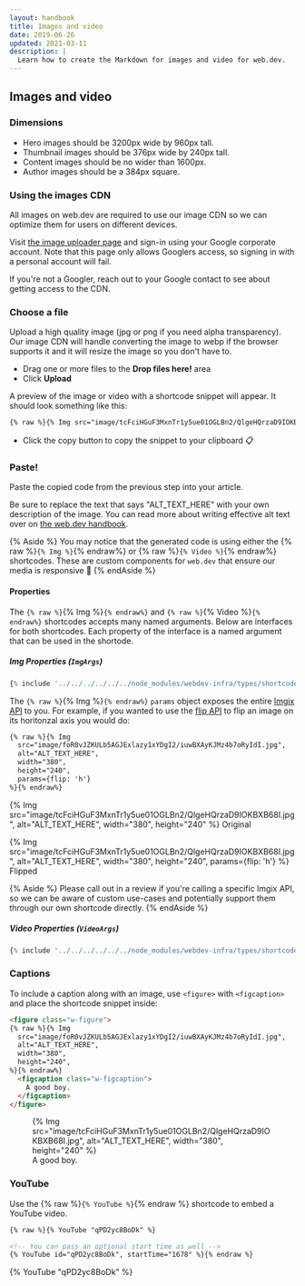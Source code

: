```yaml
---
layout: handbook
title: Images and video
date: 2019-06-26
updated: 2021-03-11
description: |
  Learn how to create the Markdown for images and video for web.dev.
---
```


## Images and video

### Dimensions

- Hero images should be 3200px wide by 960px tall.
- Thumbnail images should be 376px wide by 240px tall.
- Content images should be no wider than 1600px.
- Author images should be a 384px square.

### Using the images CDN

All images on web.dev are required to use our image CDN so we can optimize
them for users on different devices.

Visit [the image uploader page](https://web-dev-uploads.web.app/) and
sign-in using your Google corporate account. Note that this page only allows
Googlers access, so signing in with a personal account will fail.

If you're not a Googler, reach out to your Google contact to see about getting
access to the CDN.

### Choose a file

Upload a high quality image (jpg or png if you need alpha transparency). Our
image CDN will handle converting the image to webp if the browser supports it
and it will resize the image so you don't have to.

- Drag one or more files to the **Drop files here!** area
- Click **Upload**

A preview of the image or video with a shortcode snippet will appear. It should
look something like this:

```md
{% raw %}{% Img src="image/tcFciHGuF3MxnTr1y5ue01OGLBn2/QlgeHQrzaD9IOKBXB68I.jpg", alt="ALT_TEXT_HERE", width="380", height="240" %}{% endraw %}
```

- Click the copy button to copy the snippet to your clipboard 📋

### Paste!

Paste the copied code from the previous step into your article.

Be sure to replace the text that says "ALT_TEXT_HERE" with your own description
of the image. You can read more about writing effective alt text over on [the
web.dev handbook](/handbook/inclusion-and-accessibility/#use-inclusive-images).

{% Aside %}
You may notice that the generated code is using either the
{% raw %}`{% Img %}`{% endraw%} or {% raw %}`{% Video %}`{% endraw%} shortcodes.
These are custom components for `web.dev` that ensure our media is
responsive 📱
{% endAside %}

#### Properties

The `{% raw %}`{% Img %}`{% endraw%}` and `{% raw %}`{% Video %}`{% endraw%}`
shortcodes accepts many named arguments. Below are interfaces for both
shortcodes. Each property of the interface is a named argument that can be used
in the shortode.

##### Img Properties (`ImgArgs`)

```typescript
{% include '../../../../../../node_modules/webdev-infra/types/shortcodes/Img.d.ts' %}
```

The `{% raw %}`{% Img %}`{% endraw%}` `params` object exposes the entire [Imgix
API](https://docs.imgix.com/apis/rendering) to you. For example, if you wanted
to use the [flip API](https://docs.imgix.com/apis/rendering/rotation/flip) to flip
an image on its horitonzal axis you would do:

```md
{% raw %}{% Img
  src="image/foR0vJZKULb5AGJExlazy1xYDgI2/iuwBXAyKJMz4b7oRyIdI.jpg",
  alt="ALT_TEXT_HERE",
  width="380",
  height="240",
  params={flip: 'h'}
%}{% endraw%}
```

{% Img src="image/tcFciHGuF3MxnTr1y5ue01OGLBn2/QlgeHQrzaD9IOKBXB68I.jpg", alt="ALT_TEXT_HERE", width="380", height="240" %}
Original

{% Img src="image/tcFciHGuF3MxnTr1y5ue01OGLBn2/QlgeHQrzaD9IOKBXB68I.jpg", alt="ALT_TEXT_HERE", width="380", height="240", params={flip: 'h'} %}
Flipped

{% Aside %}
Please call out in a review if you're calling a specific Imgix API, so we can be
aware of custom use-cases and potentially support them through our own shortcode
directly.
{% endAside %}

##### Video Properties (`VideoArgs`)

```typescript
{% include '../../../../../../node_modules/webdev-infra/types/shortcodes/Video.d.ts' %}
```
### Captions

To include a caption along with an image, use `<figure>` with `<figcaption>` and
place the shortcode snippet inside:

```md
<figure class="w-figure">
{% raw %}{% Img
  src="image/foR0vJZKULb5AGJExlazy1xYDgI2/iuwBXAyKJMz4b7oRyIdI.jpg",
  alt="ALT_TEXT_HERE",
  width="380",
  height="240",
%}{% endraw%}
  <figcaption class="w-figcaption">
    A good boy.
  </figcaption>
</figure>
```

<figure class="w-figure">
{% Img src="image/tcFciHGuF3MxnTr1y5ue01OGLBn2/QlgeHQrzaD9IOKBXB68I.jpg",
alt="ALT_TEXT_HERE", width="380", height="240" %}
  <figcaption class="w-figcaption">
    A good boy.
  </figcaption>
</figure>

### YouTube

Use the {% raw %}`{% YouTube %}`{% endraw %} shortcode to embed a YouTube video.

```md
{% raw %}{% YouTube "qPD2yc8BoDk" %}

<!-- You can pass an optional start time as well -->
{% YouTube id="qPD2yc8BoDk", startTime="1678" %}{% endraw %}
```

{% YouTube "qPD2yc8BoDk" %}
